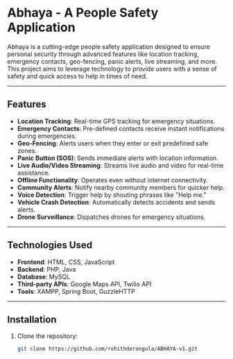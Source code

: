 # Abhaya - A People Safety Application

Abhaya is a cutting-edge people safety application designed to ensure personal security through advanced features like location tracking, emergency contacts, geo-fencing, panic alerts, live streaming, and more. This project aims to leverage technology to provide users with a sense of safety and quick access to help in times of need.

---

## Features

- **Location Tracking**: Real-time GPS tracking for emergency situations.
- **Emergency Contacts**: Pre-defined contacts receive instant notifications during emergencies.
- **Geo-Fencing**: Alerts users when they enter or exit predefined safe zones.
- **Panic Button (SOS)**: Sends immediate alerts with location information.
- **Live Audio/Video Streaming**: Streams live audio and video for real-time assistance.
- **Offline Functionality**: Operates even without internet connectivity.
- **Community Alerts**: Notify nearby community members for quicker help.
- **Voice Detection**: Trigger help by shouting phrases like "Help me."
- **Vehicle Crash Detection**: Automatically detects accidents and sends alerts.
- **Drone Surveillance**: Dispatches drones for emergency situations.

---

## Technologies Used

- **Frontend**: HTML, CSS, JavaScript
- **Backend**: PHP, Java
- **Database**: MySQL
- **Third-party APIs**: Google Maps API, Twilio API
- **Tools**: XAMPP, Spring Boot, GuzzleHTTP

---

## Installation

1. Clone the repository:
   ```bash
   git clone https://github.com/rohithderangula/ABHAYA-v1.git
